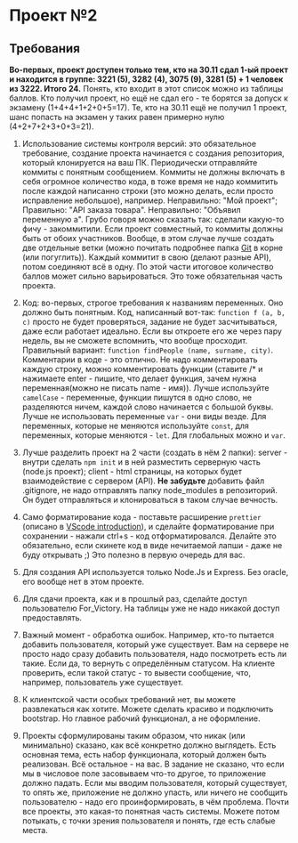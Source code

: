 # Проект №2

## Требования

**Во-первых, проект доступен только тем, кто на 30.11 сдал 1-ый проект и находится в группе: 3221 (5), 3282 (4), 3075 (9), 3281 (5) + 1 человек из 3222. Итого 24.** Понять, кто входит в этот список можно из таблицы баллов. Кто получил проект, но ещё не сдал его - те борятся за допуск к экзамену (1+4+4+1+2+0+5=17). Те, кто на 30.11 ещё не получил 1 проект, шанс попасть на экзамен у таких равен примерно нулю (4+2+7+2+3+0+3=21).

1. Использование системы контроля версий: это обязательное требование, создание проекта начинается с создания репозитория, который клонируется на ваш ПК. Периодически отправляйте коммиты с понятным сообщением. Коммиты не должны включать в себя огромное количество кода, в тоже время не надо коммитить после каждой написанно строки (это можно делать, если просто исправление небольшое), например. Неправильно: "Мой проект"; Правильно: "API заказа товара". Неправильно: "Объявил переменную а". Грубо говоря можно сказать так: сделали какую-то фичу - закоммитили. Если проект совместный, то коммиты должны быть от обоих участников. Вообще, в этом случае лучше создать две отдельные ветки (можно почитать подробнее папка [Git](../Git) в корне (или погуглить)). Каждый коммитит в свою (делают разные API), потом соединяют всё в одну. По этой части итоговое количество баллов может сильно варьироваться. Это тоже обязательная часть проекта.

2. Код: во-первых, строгое требования к названиям переменных. Оно должно быть понятным. Код, написанный вот-так: `function f (a, b, c)` просто не будет проверяться, задание не будет засчитываться, даже если работает идеально. Если вы откроете его же через пару недель, вы не сможете вспомнить, что вообще просходит. Правильный вариант: `function findPeople (name, surname, city)`. Комментарии в коде - это отлично. Не надо комментировать каждую строку, можно комментировать функции (ставите /\* и нажимаете enter - пишите, что делает функция, зачем нужна переменная(можно не писать name - имя)). Лучше используйте `camelCase` - переменные, функции пишутся в одно слово, не разделяются ничем, каждой слово начинается с большой буквы. Лучше не использовать переменные `var` - они виды везде. Для переменных, которые не меняются используйте `const`, для переменных, которые меняются - `let`. Для глобальных можно и `var`.

3. Лучше разделить проект на 2 части (создать в нём 2 папки): server - внутри сделать `npm init` и в ней разместить серверную часть (node.js проект); client - html страницы, на которых будет взаимодействие с сервером (API). **Не забудьте** добавить файл .gitignore, не надо отправлять папку node_modules в репозиторий. Он будет отправляться и клонироваться в таком случае вечность.

4. Само форматирование кода - поставьте расширение `prettier` (описано в [VScode introduction](../VScode%20intoduction)), и сделайте форматирование при сохранении - нажали ctrl+s - код отформатировался. Делайте это обязательно, если скинете код в виде нечитаемой лапши - даже не буду открывать ;) Это полезно в первую очередь для вас.

5. Для создания API используется только Node.Js и Express. Без oracle, его вообще нет в этом проекте.

6. Для сдачи проекта, как и в прошлый раз, сделайте доступ пользователю For_Victory. На таблицы уже не надо никакой доступ предоставлять.

7. Важный момент - обработка ошибок. Например, кто-то пытается добавить пользователя, который уже существует. Вам на сервере не просто надо сразу добавить пользователя, надо посмотреть есть ли такие. Если да, то вернуть с определённым статусом. На клиенте проверить, если такой статус - то вывести сообщение, что, например, пользователь уже существует.

8. К клиентской части особых требований нет, вы можете развлекаться как хотите. Можете сделать красиво и подключить bootstrap. Но главное рабочий функционал, а не оформление.

9. Проекты сформулированы таким образом, что никак (или минимально) сказано, как всё конкретно должно выглядеть. Есть основная тема, есть набор функционала, который должен быть реализован. Всё остальное - на вас. В задание не сказано, что если мы в числовое поле засовываем что-то другое, то приложение должно падать. Если мы вводим пользователя, который существует, то опять же, приложение не должно упасть, или ничего не сообщить пользователю - надо его проинформировать, в чём проблема. Почти все проекты, это какая-то понятная часть системы. Можете потом потыкать, с точки зрения пользователя и понять, где есть слабые места.
